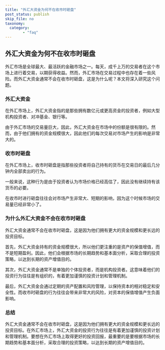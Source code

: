 ```yaml
---
title: "外汇大资金为何不在收市时砸盘"
post_status: publish
skip_file: no
taxonomy:
  category:
        - "faq"
---
```


## 外汇大资金为何不在收市时砸盘

外汇市场是全球最大、最活跃的金融市场之一。每天，成千上万的交易者在这个市场上进行着交易，以期获得收益。然而，外汇市场在交易过程中也存在着一些风险。而外汇大资金通常不会在收市时砸盘，这是为什么呢？本文将深入研究这个问题。

### 外汇大资金

在外汇市场上，外汇大资金指的是那些拥有数亿元或更高资金的投资者，例如大型机构投资者、对冲基金、银行等。

由于外汇市场的交易量巨大，因此，外汇大资金在市场中的份额是很有限的。然而，由于他们拥有的资金规模很大，因此他们的每次交易对市场产生的影响是非常大的。

### 收市时砸盘

在外汇市场上，收市时砸盘是指那些投资者将自己持有的货币在交易日的最后几分钟内全部卖出的行为。

一般来说，这种行为是由于投资者认为市场价格已经高估了，因此没有继续持有该货币的必要。

在收市时进行砸盘往往会对市场产生非常大、短期的影响，因为这个时候市场的交易量已经非常小了。

### 为什么外汇大资金不会在收市时砸盘

外汇大资金通常不会在收市时砸盘，这是因为他们拥有更大的资金规模和更长远的投资目标。

首先，外汇大资金持有的资金规模很大，所以他们更注重的是资产的保值增值，而不是短期盈利。因此，他们会根据市场的长期趋势和基本面分析，采取合理的投资策略，以达到长期的资产增值目的。

其次，外汇大资金通常不是单独的个体投资者，而是机构投资者。这意味着他们的投资行为往往是有组织的，有着更加谨慎的投资计划和管理机制。

最后，外汇大资金会通过定期的资产配置和风险管理，以保持资本的相对稳定和安全性。而收市时砸盘的行为往往会带来非常大的风险，对资本的保值增值产生负面影响。

### 总结

外汇大资金通常不会在收市时砸盘，这是因为他们拥有更大的资金规模和更长远的投资目标。在外汇市场上，外汇大资金的投资行为往往是有着更加谨慎的投资计划和管理机制。要想在外汇市场上取得更好的投资回报，最重要的是要根据市场的长期趋势和基本面分析，采取合理的投资策略，以达到长期的资产增值目的。
